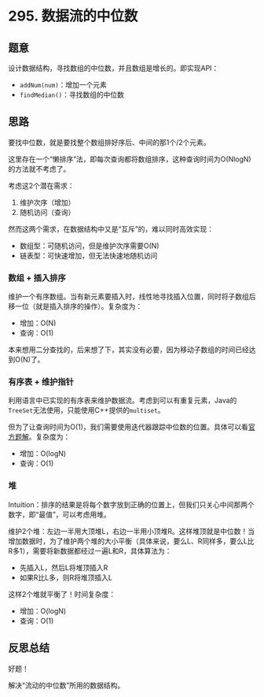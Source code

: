 # 295. 数据流的中位数

## 题意

设计数据结构，寻找数组的中位数，并且数组是增长的。即实现API：

- `addNum(num)`：增加一个元素
- `findMedian()`：寻找数组的中位数

## 思路

要找中位数，就是要找整个数组排好序后、中间的那1个/2个元素。

这里存在一个“懒排序”法，即每次查询都将数组排序，这种查询时间为O(NlogN)的方法就不考虑了。

考虑这2个潜在需求：

1. 维护次序（增加）
1. 随机访问（查询）

然而这两个需求，在数据结构中又是“互斥”的，难以同时高效实现：

- 数组型：可随机访问，但是维护次序需要O(N)
- 链表型：可快速增加，但无法快速地随机访问

### 数组 + 插入排序

维护一个有序数组。当有新元素要插入时，线性地寻找插入位置，同时将子数组后移一位（就是插入排序的操作）。复杂度为：

- 增加：O(N)
- 查询：O(1)

本来想用二分查找的，后来想了下，其实没有必要，因为移动子数组的时间已经达到O(N)了。

### 有序表 + 维护指针

利用语言中已实现的有序表来维护数据流。考虑到可以有重复元素，Java的`TreeSet`无法使用，只能使用C++提供的`multiset`。

但为了让查询时间为O(1)，我们需要使用迭代器跟踪中位数的位置。具体可以看[官方题解](https://leetcode-cn.com/problems/find-median-from-data-stream/solution/shu-ju-liu-de-zhong-wei-shu-by-leetcode/)。复杂度为：

- 增加：O(logN)
- 查询：O(1)

### 堆

Intuition：排序的结果是将每个数字放到正确的位置上，但我们只关心中间那两个数字，即“最值”，可以考虑用堆。

维护2个堆：左边一半用大顶堆L，右边一半用小顶堆R。这样堆顶就是中位数！当增加数据时，为了维护两个堆的大小平衡（具体来说，要么L、R同样多，要么L比R多1），需要将新数据都经过一遍L和R，具体算法为：

- 先插入L，然后L将堆顶插入R
- 如果R比L多，则R将堆顶插入L

这样2个堆就平衡了！时间复杂度：

- 增加：O(logN)
- 查询：O(1)

## 反思总结

好题！

解决“流动的中位数”所用的数据结构。
